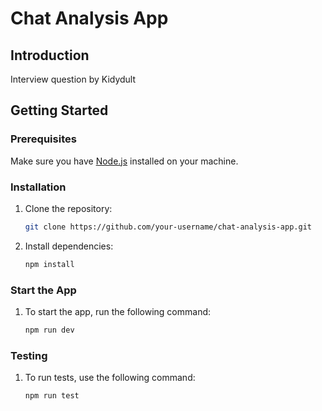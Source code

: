 # Chat Analysis App

## Introduction
Interview question by Kidydult

## Getting Started

### Prerequisites
Make sure you have [Node.js](https://nodejs.org/) installed on your machine.

### Installation
1. Clone the repository:
   ```bash
   git clone https://github.com/your-username/chat-analysis-app.git
   ```

2. Install dependencies:
   ```bash
   npm install
   ```

### Start the App
1. To start the app, run the following command:
   ```bash
   npm run dev
   ```

### Testing
1. To run tests, use the following command:
   ```bash
   npm run test
   ```